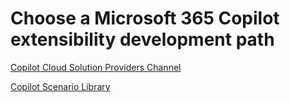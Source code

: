# Choose a Microsoft 365 Copilot extensibility development path

[Copilot Cloud Solution Providers Channel](https://cloudpartners.transform.microsoft.com/partner-gtm/csp/copilot)

[Copilot Scenario Library](https://adoption.microsoft.com/en-us/scenario-library/)
